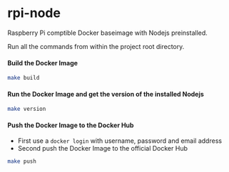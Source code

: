 # rpi-node
Raspberry Pi comptible Docker baseimage with Nodejs preinstalled.

Run all the commands from within the project root directory.

#### Build the Docker Image
```bash
make build
```

#### Run the Docker Image and get the version of the installed Nodejs
```bash
make version
```

#### Push the Docker Image to the Docker Hub
* First use a `docker login` with username, password and email address
* Second push the Docker Image to the official Docker Hub
```bash
make push
```
